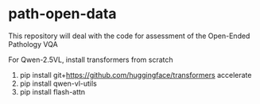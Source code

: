 # path-open-data
This repository will deal with the code for assessment of the Open-Ended Pathology VQA

For Qwen-2.5VL, install transformers from scratch

1. pip install git+https://github.com/huggingface/transformers accelerate
2. pip install qwen-vl-utils
3. pip install flash-attn